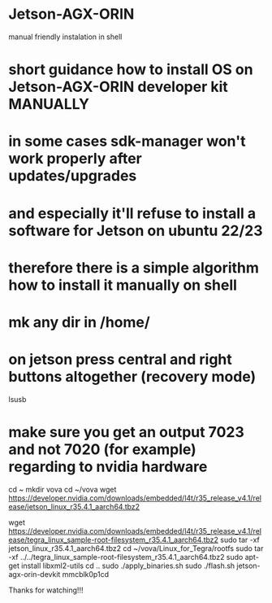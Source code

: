 # Jetson-AGX-ORIN

manual friendly instalation in shell

# short guidance how to install OS on Jetson-AGX-ORIN developer kit MANUALLY
# in some cases sdk-manager won't work properly after updates/upgrades 
# and especially it'll refuse to install a software for Jetson on ubuntu 22/23
# therefore there is a simple algorithm how to install it manually on shell
# mk any dir in /home/<user>
# on jetson press central and right buttons altogether (recovery mode)
lsusb
# make sure you get an output 7023 and not 7020 (for example) regarding to nvidia hardware
cd ~
mkdir vova
cd ~/vova
wget https://developer.nvidia.com/downloads/embedded/l4t/r35_release_v4.1/release/jetson_linux_r35.4.1_aarch64.tbz2

wget https://developer.nvidia.com/downloads/embedded/l4t/r35_release_v4.1/release/tegra_linux_sample-root-filesystem_r35.4.1_aarch64.tbz2
sudo tar -xf jetson_linux_r35.4.1_aarch64.tbz2
cd ~/vova/Linux_for_Tegra/rootfs
sudo tar -xf ../../tegra_linux_sample-root-filesystem_r35.4.1_aarch64.tbz2
sudo apt-get install libxml2-utils
cd ..
sudo ./apply_binaries.sh
sudo ./flash.sh jetson-agx-orin-devkit mmcblk0p1cd 

Thanks for watching!!!
